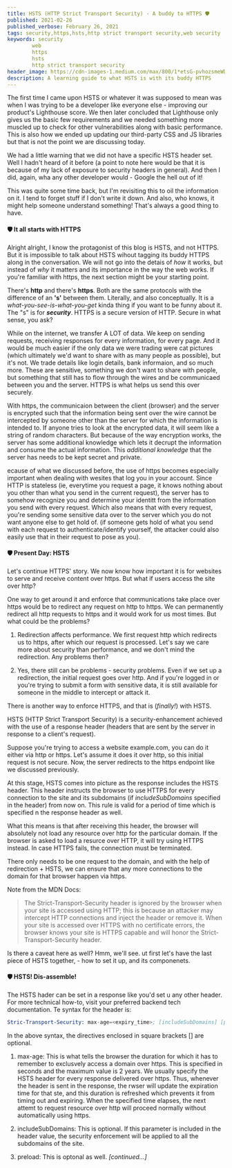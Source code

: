 ```yaml
---
title: HSTS (HTTP Strict Transport Security) - A buddy to HTTPS 🛡️
published: 2021-02-26
published_verbose: February 26, 2021
tags: security,https,hsts,http strict transport security,web security
keywords: security
        web
        https
        hsts
        http strict transport security
header_image: https://cdn-images-1.medium.com/max/800/1*etsG-pvhozsmeWDyVrXXkA.jpeg
description: A learning guide to what HSTS is with its buddy HTTPS
---
```


The first time I came upon HSTS or whatever it was supposed to mean was when I was trying to be a developer like everyone else - improving our product's Lighthouse score. We then later concluded that Lighthouse only gives us the basic few requirements and we needed something more muscled up to check for other vulnerabilities along with basic performance. This is also how we ended up updating our third-party CSS and JS libraries but that is not the point we are discussing today. 

We had a little warning that we did not have a specific HSTS header set. Well I hadn't heard of it before (a point to note here would be that it is because of my lack of exposure to security headers in general). And then I did, again, wha any other developer would - Google the hell out of it!

This was quite some time back, but I'm revisiting this to oil the information on it. I tend to forget stuff if I don't write it down. And also, who knows, it might help someone understand something! That's always a good thing to have.

#### 🛡️ It all starts with HTTPS

Alright alright, I know the protagonist of this blog is HSTS, and not HTTPS. But it is impossible to talk about HSTS wihout tagging its buddy HTTPS along in the conversation. We will not go into the detais of _how_ it works, but instead of _why_ it matters and its importance in the way the web works. If you're familiar with https, the next section  might be your starting point.

There's **http** and there's **https**. Both are the same protocols with the difference of an **'s'** between them. Literally, and also conceptually. It is a _what-you-see-is-what-you-get_ kinda thing if you want to be funny about it. The "s" is for **_security_**. HTTPS is a secure version of HTTP. Secure in what sense, you ask?

While on the internet, we transfer A LOT of data. We keep on sending requests, receiving responses for every information, for every page. And it would be much easier if the only data we were trading were cat pictures (which ultimately we'd want to share with as many people as possible), but it's not. We trade details like login details, bank informaion, and so much more. These are sensitive, something we don't want to share with people, but something that still has to flow through the wires and be communicaed between you and the server. HTTPS is what helps us send this over securely.

With https, the communicaion between the client (browser) and the server is encrypted such that the information being sent over the wire cannot be intercepted by someone other than the server for which the information is intended to. If anyone tries to look at the encrypted data, it will seem like a string of random characters. But because of the way encryption works, the server has some additional knowledge which lets it decrupt the information and consume the actual information. This _additional knowledge_ that the server has needs to be kept secret and private.

ecause of what we discussed before, the use of https becomes especially important when dealing with wesites that log you in your account. Since HTTP is stateless (ie, everytime you request a page, it knows nothing about you other than what you send in the current request), the server has to somehow recognize you and determine your identitt from the information you send with every request. Which also means that with every request, you're sending some sensitive data over to the server which you do not want anyone else to get hold of. (if someone gets hold of what you send with each request to authenticate/identify yourself, the attacker could also easily use that in their request to pose as you).

#### 🛡️ Present Day: HSTS

Let's continue HTTPS' story. We now know how important it is for websites to serve and receive content over https. But what if users access the site over http? 

One way to get around it and enforce that communications take place over https would be to redirect any request on http to https. We can permanently redirect all http requests to https and it would work for us most times. But what could be the problems?

1. Redirection affects performance. We first request http which redirects us to https, after which our request is processed. Let's say we care more about security than performance, and we don't mind the redirection. Any problems then?

2. Yes, there still can be problems - security problems. Even if we set up a redirection, the initial request goes over http. And if you're logged in or you're trying to submit a form with sensitive data, it is still available for someone in the middle to intercept or attack it.

There is another way to enforce HTTPS, and that is (_finally!_) with HSTS. 

HSTS (HTTP Strict Transport Security) is a security-enhancement achieved with the use of a response header (headers that are sent by the server in response to a client's request). 

Suppose you're trying to access a website example.com, you can do it either via http or https. Let's assume it does it over http, so this initial request is not secure. Now, the server redirects to the https endpoint like we discussed previously. 

At this stage, HSTS comes into picture as the response includes the HSTS header. This header instructs the browser to use HTTPS for every connection to the site and its subdomains (if _includeSubDomains_ specified in the header) from now on. This rule is valid for a period of time which is specified n the response header as well.

What this means is that after receiving this header, the browser will absolutely not load any resource over http for the particular domain. If the browser is asked to load a resurce over HTTP, it will try using HTTPS instead. In case HTTPS fails, the connection must be terminated.

There only needs to be one request to the domain, and with the help of redirection + HSTS, we can ensure that any more connections to the domain for that browser happen via https.

Note from the MDN Docs:

>The Strict-Transport-Security header is ignored by the browser when your site is accessed using HTTP; this is because an attacker may intercept HTTP connections and inject the header or remove it. When your site is accessed over HTTPS with no certificate errors, the browser knows your site is HTTPS capable and will honor the Strict-Transport-Security header.

Is there a caveat here as well? Hmm, we'll see. ut first let's have the last piece of HSTS together, - how to set it up, and its componenets.

#### 🛡️ HSTS! Dis-assemble!

The HSTS hader can be set in a response like you'd set u any other header. For more technical how-to, visit your preferred backend tech documentation. Te syntax for the header is:

```s
Stric-Transport-Security: max-age=<expiry_time>; [includeSubDomains] [preload]
```

In the above syntax, the directives enclosed in square brackets [] are optional. 

1. max-age: This is what tells the browser the duration for which it has to remember to exclusvely access a domain over https. This is specified in seconds and the maximum value is 2 years.
We usually specify the HSTS header for every response delivered over https. Thus, whenever the header is sent in the response, the rwser will update the expiration time for that ste, and this duration is refreshed which prevents it from timing out and expiring.
When the specified time elapses, the next attemt to request resource over http will proceed normally without automatically using https. 

2. includeSubDomains: This is optional. If this parameter is included in the header value, the security enforcement will be applied to all the subdomains of the site.

3. preload: This is optonal as well. _[continued...]_